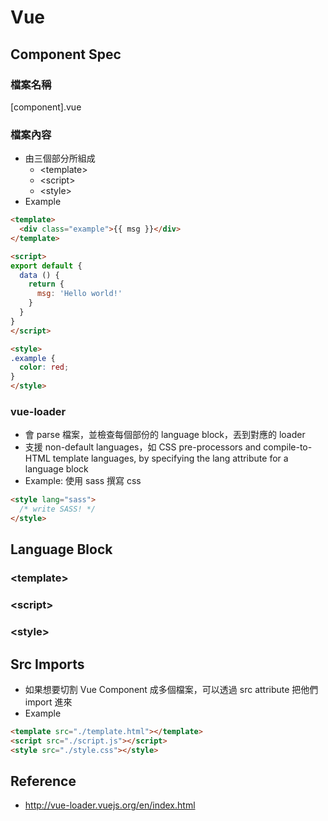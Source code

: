 # Vue

## Component Spec

### 檔案名稱
[component].vue

### 檔案內容
* 由三個部分所組成
  * \<template>
  * \<script>
  * \<style>
* Example
```html
<template>
  <div class="example">{{ msg }}</div>
</template>

<script>
export default {
  data () {
    return {
      msg: 'Hello world!'
    }
  }
}
</script>

<style>
.example {
  color: red;
}
</style>
```
### vue-loader
* 會 parse 檔案，並檢查每個部份的 language block，丟到對應的 loader
* 支援 non-default languages，如 CSS pre-processors and compile-to-HTML template languages, by specifying the lang attribute for a language block
* Example: 使用 sass 撰寫 css
```html
<style lang="sass">
  /* write SASS! */
</style>
```

## Language Block
### \<template>
### \<script>
### \<style>

## Src Imports
* 如果想要切割 Vue Component 成多個檔案，可以透過 src attribute 把他們 import 進來
* Example
```html
<template src="./template.html"></template>
<script src="./script.js"></script>
<style src="./style.css"></style>
```

## Reference
* http://vue-loader.vuejs.org/en/index.html
